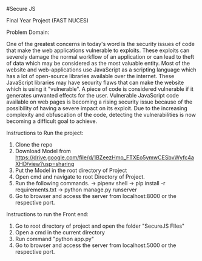 #Secure JS

Final Year Project (FAST NUCES)

Problem Domain:

One of the greatest concerns in today's word is the security issues of code that make the web applications vulnerable to exploits. These exploits can severely damage the normal workflow of an application or can lead to theft of data which may be considered as the most valuable entity.
Most of the website and web-applications use JavaScript as a scripting language which has a lot of open-source libraries available over the internet. These JavaScript libraries may have security flaws that can make the website which is using it "vulnerable". A piece of code is considered vulnerable if it generates unwanted effects for the user.
Vulnerable JavaScript code available on web pages is becoming a rising security issue because of the possibility of having a severe impact on its exploit. Due to the increasing complexity and obfuscation of the code, detecting the vulnerabilities is now becoming a difficult goal to achieve.

Instructions to Run the project:
1. Clone the repo
2. Download Model from https://drive.google.com/file/d/1BZeezHmo_FTXEo5ymwCESbvWyfc4aXHD/view?usp=sharing
3. Put the Model in the root directory of Project
4. Open cmd and navigate to root Directory of Project.
5. Run the following commands.
	-> pipenv shell
	-> pip install -r requirements.txt
	-> python manage.py runserver
6. Go to browser and access the server from localhost:8000 or the respective port.

Instructions to run the Front end:
1. Go to root directory of project and open the folder "SecureJS FIles"
2. Open a cmd in the current directory
3. Run command "python app.py"
4. Go to browser and access the server from localhost:5000 or the respective port.
